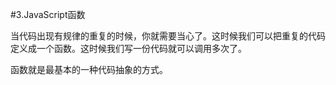 #3.JavaScript函数

当代码出现有规律的重复的时候，你就需要当心了。这时候我们可以把重复的代码定义成一个函数。这时候我们写一份代码就可以调用多次了。

函数就是最基本的一种代码抽象的方式。